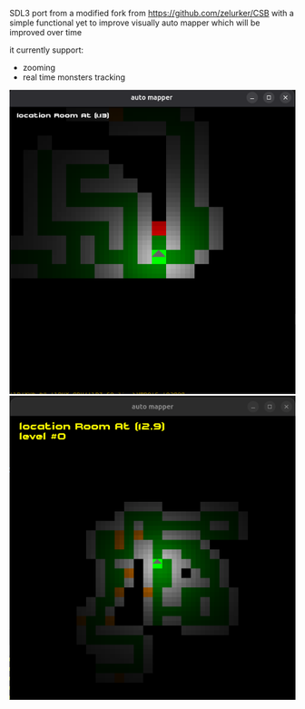 SDL3 port from a modified fork from https://github.com/zelurker/CSB with a simple functional yet to improve visually auto mapper which will be improved over time

it currently support:

- zooming
- real time monsters tracking

![alt text](automapper.png)
![alt text](automapper_1.png)
